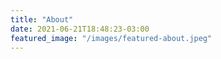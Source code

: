 ```yaml
---
title: "About"
date: 2021-06-21T18:48:23-03:00
featured_image: "/images/featured-about.jpeg"
---
```

